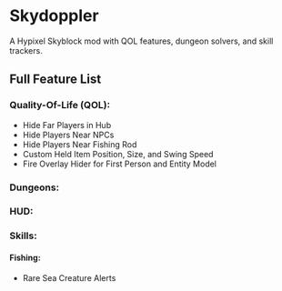 # Skydoppler
A Hypixel Skyblock mod with QOL features, dungeon solvers, and skill trackers.

## **Full Feature List**

### Quality-Of-Life (QOL):
   + Hide Far Players in Hub
   + Hide Players Near NPCs
   + Hide Players Near Fishing Rod
   + Custom Held Item Position, Size, and Swing Speed
   + Fire Overlay Hider for First Person and Entity Model
### Dungeons:
### HUD:
### Skills:
#### Fishing:
   + Rare Sea Creature Alerts